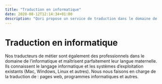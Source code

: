 ```yaml
---
title: "Traduction en informatique"
date: 2020-08-12T12:14:34+01:00
description: "Qori propose un service de traduction dans le domaine de l'informatique"
---
```

# Traduction en informatique
Nos traducteurs de métier sont également des professionnels dans le domaine de l’informatique et maîtrisent parfaitement leur langue maternelle. Ils connaissent le langage informatique et les systèmes d’exploitation existants (Mac, Windows, Linux et autres). Nous nous faisons en charge de la traduction de : pages web, programmes informatiques et autres.